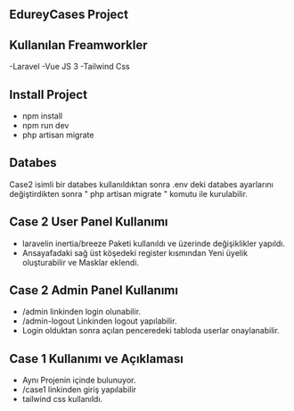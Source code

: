 
## EdureyCases Project

## Kullanılan Freamworkler
-Laravel
-Vue JS 3
-Tailwind Css

## Install Project

- npm install
- npm run dev
- php artisan migrate

## Databes

Case2 isimli bir databes kullanıldıktan sonra .env deki databes ayarlarını değiştirdikten sonra " php artisan migrate " komutu ile kurulabilir.


## Case 2 User Panel Kullanımı
- laravelin inertia/breeze Paketi kullanıldı ve üzerinde değişiklikler yapıldı.
- Ansayafadaki sağ üst köşedeki register kısmından Yeni üyelik oluşturabilir ve Masklar eklendi.

## Case 2 Admin Panel Kullanımı

- /admin linkinden login olunabilir.
- /admin-logout Linkinden logout yapılabilir.
- Login olduktan sonra açılan penceredeki tabloda userlar onaylanabilir.

## Case 1 Kullanımı ve Açıklaması
- Aynı Projenin içinde bulunuyor.
- /case1 linkinden giriş yapılabilir
- tailwind css kullanıldı.
